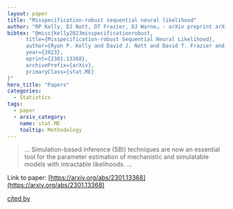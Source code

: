 ```yaml
---
layout: paper
title: "Misspecification-robust sequential neural likelihood"
author: "RP Kelly, DJ Nott, DT Frazier, DJ Warne… - arXiv preprint arXiv …, 2023 - arxiv.org"
bibtex: "@misc{kelly2023misspecificationrobust,
      title={Misspecification-robust Sequential Neural Likelihood}, 
      author={Ryan P. Kelly and David J. Nott and David T. Frazier and David J. Warne and Chris Drovandi},
      year={2023},
      eprint={2301.13368},
      archivePrefix={arXiv},
      primaryClass={stat.ME}
}"
hero_title: "Papers"
categories:
  - Statistics
tags:
  - paper
  - arxiv_category:
    name: stat.ME
    tooltip: Methodology
---
```

>… Simulation-based inference (SBI) techniques are now an essential tool for the parameter estimation of mechanistic and simulatable models with intractable likelihoods. …

Link to paper: [https://arxiv.org/abs/2301.13368](https://arxiv.org/abs/2301.13368)

[cited by](https://scholar.google.com/scholar?cites=2335772154176617664&as_sdt=5,38&sciodt=0,38&hl=en&num=20)
